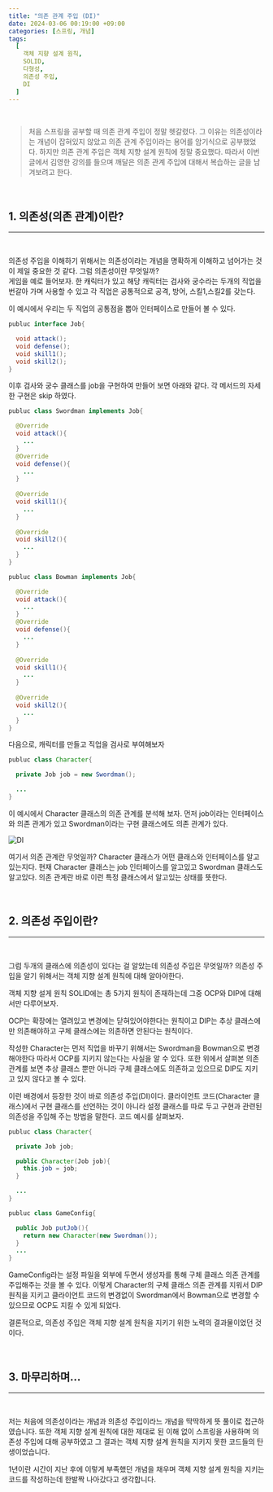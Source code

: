 ```yaml
---
title: "의존 관계 주입 (DI)"
date: 2024-03-06 00:19:00 +09:00
categories: [스프링, 개념]
tags:
  [
    객체 지향 설계 원칙,
    SOLID,
    다형성,
    의존성 주입,
    DI
  ]
---
```


<br>

> 처음 스프링을 공부할 때 의존 관계 주입이 정말 헷갈렸다. 그 이유는 의존성이라는 개념이 잡혀있지 않았고 의존 관계 주입이라는 용어를 암기식으로 공부했었다. 하지만 의존 관계 주입은 객체 지향 설계 원칙에 정말 중요했다. 따라서 이번 글에서 김영한 강의를 들으며 깨달은 의존 관계 주입에 대해서 복습하는 글을 남겨보려고 한다.

<br>

## 1. 의존성(의존 관계)이란?
---

<br>

의존성 주입을 이해하기 위해서는 의존성이라는 개념을 명확하게 이해하고 넘어가는 것이 제일 중요한 것 같다. 그럼 의존성이란 무엇일까?<br>
게임을 예로 들어보자. 한 캐릭터가 있고 해당 캐릭터는 검사와 궁수라는 두개의 직업을 번갈아 가며 사용할 수 있고 각 직업은 공통적으로 공격, 방어, 스킬1,스킬2를 갖는다.

이 예시에서 우리는 두 직업의 공통점을 뽑아 인터페이스로 만들어 볼 수 있다.


```java
publuc interface Job{

  void attack();
  void defense();
  void skill1();
  void skill2();
}
```

이후 검사와 궁수 클래스를 job을 구현하여 만들어 보면 아래와 같다. 각 메서드의 자세한 구현은 skip 하였다.

```java
publuc class Swordman implements Job{

  @Override
  void attack(){
    ...
  }
  @Override
  void defense(){
    ...
  }
  
  @Override
  void skill1(){
    ...
  }
  
  @Override
  void skill2(){
    ...
  }
}
```

```java
publuc class Bowman implements Job{

  @Override
  void attack(){
    ...
  }
  @Override
  void defense(){
    ...
  }
  
  @Override
  void skill1(){
    ...
  }
  
  @Override
  void skill2(){
    ...
  }
}
```

다음으로, 캐릭터를 만들고 직업을 검사로 부여해보자

```java
publuc class Character{

  private Job job = new Swordman();

  ... 
}
```

이 예시에서 Character 클래스의 의존 관계를 분석해 보자. 먼저 job이라는 인터페이스와 의존 관계가 있고 Swordman이라는 구현 클래스에도 의존 관계가 있다.

![DI](https://github.com/HeeChanN/HeeChanN/assets/88177732/94bfb930-1174-47e3-bd8e-53d49bddb6f0)

여기서 의존 관계란 무엇일까? Character 클래스가 어떤 클래스와 인터페이스를 알고있는지다. 현재 Character 클래스는 job 인터페이스를 알고있고 Swordman 클래스도 알고있다. 의존 관계란 바로 이런 특정 클래스에서 알고있는 상태를 뜻한다.

<br>

## 2. 의존성 주입이란?
---

<br>

그럼 두개의 클래스에 의존성이 있다는 걸 알았는데 의존성 주입은 무엇일까? 의존성 주입을 알기 위해서는 객체 지향 설계 원칙에 대해 알아야한다.

객체 지향 설게 원칙 SOLID에는 총 5가지 원칙이 존재하는데 그중 OCP와 DIP에 대해서만 다루어보자.

OCP는 확장에는 열려있고 변경에는 닫혀있어야한다는 원칙이고 DIP는 추상 클래스에만 의존해야하고 구체 클래스에는 의존하면 안된다는 원칙이다.

작성한 Character는 먼저 직업을 바꾸기 위해서는 Swordman을 Bowman으로 변경해야한다 따라서 OCP를 지키지 않는다는 사실을 알 수 있다. 또한 위에서 살펴본 의존 관계를 보면 추상 클래스 뿐만 아니라 구체 클래스에도 의존하고 있으므로 DIP도 지키고 있지 않다고 볼 수 있다.

이런 배경에서 등장한 것이 바로 의존성 주입(DI)이다.
클라이언트 코드(Character 클래스)에서 구현 클래스를 선언하는 것이 아니라 설정 클래스를 따로 두고 구현과 관련된 의존성을 주입해 주는 방법을 말한다. 코드 예시를 살펴보자.

```java
publuc class Character{

  private Job job;

  public Character(Job job){
    this.job = job;
  }

  ... 
}
```

```java
publuc class GameConfig{

  public Job putJob(){
    return new Character(new Swordman());
  }
  ... 
}
```

GameConfig라는 설정 파일을 외부에 두면서 생성자를 통해 구체 클래스 의존 관계를 주입해주는 것을 볼 수 있다. 이렇게 Character의 구체 클래스 의존 관계를 지워서 DIP 원칙을 지키고 클라이언트 코드의 변경없이 Swordman에서 Bowman으로 변경할 수 있으므로 OCP도 지킬 수 있게 되었다. 

결론적으로, 의존성 주입은 객체 지향 설계 원칙을 지키기 위한 노력의 결과물이었던 것이다.


<br>

## 3. 마무리하며...
---

<br>

저는 처음에 의존성이라는 개념과 의존성 주입이라느 개념을 딱딱하게 뜻 풀이로 접근하였습니다. 또한 객체 지향 설계 원칙에 대한 제대로 된 이해 없이 스프링을 사용하며 의존성 주입에 대해 공부하였고 그 결과는 객체 지향 설계 원칙을 지키지 못한 코드들의 탄생이었습니다.

1년이란 시간이 지난 후에 이렇게 부족했던 개념을 채우며 객체 지향 설계 원칙을 지키는 코드를 작성하는데 한발짝 나아갔다고 생각합니다.